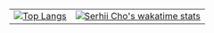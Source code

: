 <table>
  <tbody>
    <tr>
      <td>
        <a href="https://github-readme-stats.vercel.app/api/top-langs/?username=SerhiiCho&langs_count=10" target="_blank">
          <img src="https://github-readme-stats.vercel.app/api/top-langs/?username=SerhiiCho&langs_count=5" alt="Top Langs">
        </a>
      </td>
      <td>
        <a href="https://wakatime.com/@SerhiiCho" target="_blank">
          <img src="https://github-readme-stats.vercel.app/api/wakatime?username=SerhiiCho&layout=compact" alt="Serhii Cho&#39;s wakatime stats">
        </a>
      </td>
    </tr>
  </tbody>
</table>
